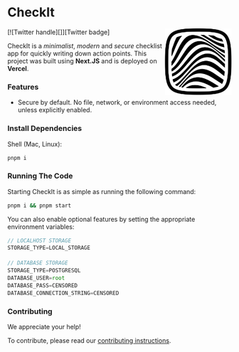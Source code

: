 # CheckIt

<!-- [![Build Status - Cirrus][]][Build status] -->[![Twitter handle][]][Twitter badge]

<img align="right" src="public/assets/graphics/logo.svg" height="150px" alt="TBA">

CheckIt is a _minimalist_, _modern_ and _secure_ checklist app for quickly writing down
action points. This project was built using **Next.JS** and is deployed on **Vercel**.

### Features

- Secure by default. No file, network, or environment access needed, unless explicitly
  enabled.

### Install Dependencies

Shell (Mac, Linux):

```sh
pnpm i
```

### Running The Code

Starting CheckIt is as simple as running the following command:

```sh
pnpm i && pnpm start
```

You can also enable optional features by setting the appropriate environment variables:

```js
// LOCALHOST STORAGE
STORAGE_TYPE=LOCAL_STORAGE

// DATABASE STORAGE
STORAGE_TYPE=POSTGRESQL
DATABASE_USER=root
DATABASE_PASS=CENSORED
DATABASE_CONNECTION_STRING=CENSORED
```

### Contributing

We appreciate your help!

To contribute, please read our
[contributing instructions](https://github.com/VladCuciureanu/CheckIt/blob/main/CONTRIBUTING.md).

[build status]: https://github.com/VladCuciureanu/CheckIt/actions
[build status - cirrus]: https://github.com/VladCuciureanu/CheckIt/workflows/ci/badge.svg?branch=main

[twitter handle]: https://img.shields.io/twitter/follow/VladinskiDev.svg?style=social&label=Follow
[twitter badge]: https://twitter.com/intent/follow?screen_name=VladinskiDev
